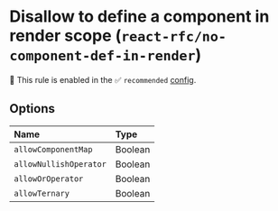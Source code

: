 # Disallow to define a component in render scope (`react-rfc/no-component-def-in-render`)

💼 This rule is enabled in the ✅ `recommended` [config](https://github.com/xgbuils/eslint-plugin-react-rfc/#shareable-configs).

<!-- end auto-generated rule header -->

## Options

<!-- begin auto-generated rule options list -->

| Name                   | Type    |
| :--------------------- | :------ |
| `allowComponentMap`    | Boolean |
| `allowNullishOperator` | Boolean |
| `allowOrOperator`      | Boolean |
| `allowTernary`         | Boolean |

<!-- end auto-generated rule options list -->
